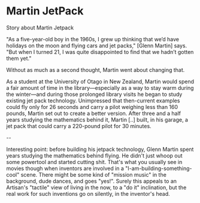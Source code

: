 # Martin JetPack

Story about Martin Jetpack

"As a five-year-old boy in the 1960s, I grew up thinking that we’d have holidays on the moon and flying cars and jet packs," [Glenn Martin] says. "But when I turned 21, I was quite disappointed to find that we hadn’t gotten them yet."

Without as much as a second thought, Martin went about changing that.

As a student at the University of Otago in New Zealand, Martin would spend a fair amount of time in the library—especially as a way to stay warm during the winter—and during those prolonged library visits he began to study existing jet pack technology. Unimpressed that then-current examples could fly only for 26 seconds and carry a pilot weighing less than 160 pounds, Martin set out to create a better version. After three and a half years studying the mathematics behind it, Martin [..] built, in his garage, a jet pack that could carry a 220-pound pilot for 30 minutes.

--

Interesting point: before building his jetpack technology, Glenn Martin spent years studying the mathematics behind flying. He didn't just whoop out some powertool and started cutting shit. That's what you usually see in movies though when inventors are involved in a "I-am-building-something-cool" scene. There might be some kind of "mission music" in the background, dude dances, and goes "yes!". Surely this appeals to an Artisan's "tactile" view of living in the now, to a "do it" inclination, but the real work for such inventions go on silently, in the inventor's head.





